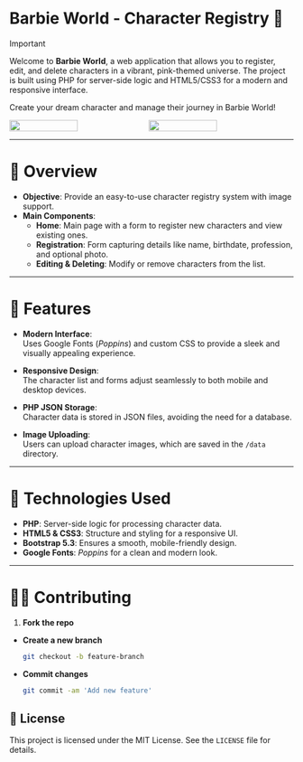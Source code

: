 # Barbie World - Character Registry 🎀

> [!IMPORTANT]  
> Welcome to **Barbie World**, a web application that allows you to register, edit, and delete characters in a vibrant, pink-themed universe. The project is built using PHP for server-side logic and HTML5/CSS3 for a modern and responsive interface.  
>  
> Create your dream character and manage their journey in Barbie World!

<div style="display: flex;">
  <img src="https://github.com/user-attachments/assets/45d2c19d-6b28-4986-bb1d-5aeb577c6f13" width="49%"></img> 
  <img src="https://github.com/user-attachments/assets/18cf49c4-ad15-4253-9c13-25d558ee987e" width="49%"></img>   
</div>

---

# 🏁 Overview

- **Objective**: Provide an easy-to-use character registry system with image support.
- **Main Components**:
  - **Home**: Main page with a form to register new characters and view existing ones.
  - **Registration**: Form capturing details like name, birthdate, profession, and optional photo.
  - **Editing & Deleting**: Modify or remove characters from the list.

---

# 🚀 Features

- **Modern Interface**:  
  Uses Google Fonts (*Poppins*) and custom CSS to provide a sleek and visually appealing experience.

- **Responsive Design**:  
  The character list and forms adjust seamlessly to both mobile and desktop devices.

- **PHP JSON Storage**:  
  Character data is stored in JSON files, avoiding the need for a database.

- **Image Uploading**:  
  Users can upload character images, which are saved in the `/data` directory.

---

# 🔧 Technologies Used
- **PHP**: Server-side logic for processing character data.
- **HTML5 & CSS3**: Structure and styling for a responsive UI.
- **Bootstrap 5.3**: Ensures a smooth, mobile-friendly design.
- **Google Fonts**: *Poppins* for a clean and modern look.

---

# 🐱‍👤 Contributing
1. **Fork the repo**
- **Create a new branch**
   ```bash
   git checkout -b feature-branch
- **Commit changes**
   ```bash
  git commit -am 'Add new feature'

## 📔 License
This project is licensed under the MIT License. See the `LICENSE` file for details.

